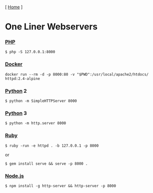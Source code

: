 [ [Home](README.md) ]
# One Liner Webservers

### [PHP](http://php.net)
```
$ php -S 127.0.0.1:8000
```

### [Docker](https://www.docker.com)
```
docker run --rm -d -p 8000:80 -v "$PWD":/usr/local/apache2/htdocs/ httpd:2.4-alpine
```

### [Python](https://www.python.org) 2
```
$ python -m SimpleHTTPServer 8000
```

### [Python](https://www.python.org) 3
```
$ python -m http.server 8000
```

### [Ruby](https://www.ruby-lang.org)
```
$ ruby -run -e httpd . -b 127.0.0.1 -p 8000
```
or
```
$ gem install serve && serve -p 8000 .
```

### [Node.js](https://nodejs.org)
```
$ npm install -g http-server && http-server -p 8000
```
